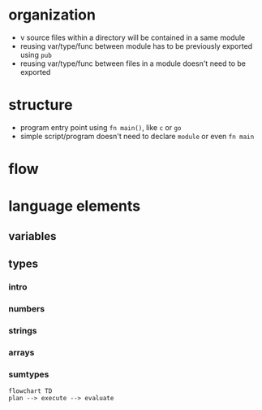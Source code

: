 # organization
- v source files within a directory will be contained in a same module
- reusing var/type/func between module has to be previously exported using `pub`
- reusing var/type/func between files in a module doesn't need to be exported
# structure
- program entry point using `fn main()`, like `c` or `go`
- simple script/program doesn't need to declare `module` or even `fn main`
# flow
# language elements
## variables
## types
### intro
### numbers
### strings
### arrays
### sumtypes
```mermaid
flowchart TD
plan --> execute --> evaluate
```